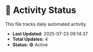 # 🤖 Activity Status

This file tracks daily automated activity.

- **Last Updated:** 2025-07-23 09:14:37
- **Total Updates:** 4
- **Status:** 🟢 Active
